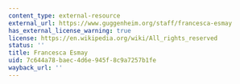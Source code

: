 ```yaml
---
content_type: external-resource
external_url: https://www.guggenheim.org/staff/francesca-esmay
has_external_license_warning: true
license: https://en.wikipedia.org/wiki/All_rights_reserved
status: ''
title: Francesca Esmay
uid: 7c644a78-baec-4d6e-945f-8c9a7257b1fe
wayback_url: ''
---
```

